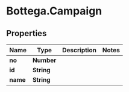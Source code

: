 # Bottega.Campaign

## Properties

Name | Type | Description | Notes
------------ | ------------- | ------------- | -------------
**no** | **Number** |  | 
**id** | **String** |  | 
**name** | **String** |  | 



